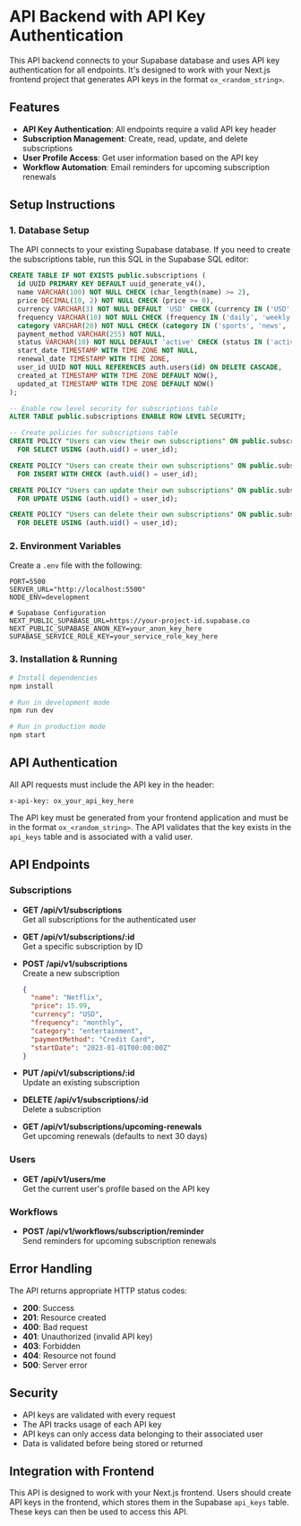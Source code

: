 # API Backend with API Key Authentication

This API backend connects to your Supabase database and uses API key authentication for all endpoints. It's designed to work with your Next.js frontend project that generates API keys in the format `ox_<random_string>`.

## Features

- **API Key Authentication**: All endpoints require a valid API key header
- **Subscription Management**: Create, read, update, and delete subscriptions
- **User Profile Access**: Get user information based on the API key
- **Workflow Automation**: Email reminders for upcoming subscription renewals

## Setup Instructions

### 1. Database Setup

The API connects to your existing Supabase database. If you need to create the subscriptions table, run this SQL in the Supabase SQL editor:

```sql
CREATE TABLE IF NOT EXISTS public.subscriptions (
  id UUID PRIMARY KEY DEFAULT uuid_generate_v4(),
  name VARCHAR(100) NOT NULL CHECK (char_length(name) >= 2),
  price DECIMAL(10, 2) NOT NULL CHECK (price >= 0),
  currency VARCHAR(3) NOT NULL DEFAULT 'USD' CHECK (currency IN ('USD', 'EUR', 'GBP')),
  frequency VARCHAR(10) NOT NULL CHECK (frequency IN ('daily', 'weekly', 'monthly', 'yearly')),
  category VARCHAR(20) NOT NULL CHECK (category IN ('sports', 'news', 'entertainment', 'lifestyle', 'technology', 'finance', 'politics', 'other')),
  payment_method VARCHAR(255) NOT NULL,
  status VARCHAR(10) NOT NULL DEFAULT 'active' CHECK (status IN ('active', 'cancelled', 'expired')),
  start_date TIMESTAMP WITH TIME ZONE NOT NULL,
  renewal_date TIMESTAMP WITH TIME ZONE,
  user_id UUID NOT NULL REFERENCES auth.users(id) ON DELETE CASCADE,
  created_at TIMESTAMP WITH TIME ZONE DEFAULT NOW(),
  updated_at TIMESTAMP WITH TIME ZONE DEFAULT NOW()
);

-- Enable row level security for subscriptions table
ALTER TABLE public.subscriptions ENABLE ROW LEVEL SECURITY;

-- Create policies for subscriptions table
CREATE POLICY "Users can view their own subscriptions" ON public.subscriptions
  FOR SELECT USING (auth.uid() = user_id);

CREATE POLICY "Users can create their own subscriptions" ON public.subscriptions
  FOR INSERT WITH CHECK (auth.uid() = user_id);

CREATE POLICY "Users can update their own subscriptions" ON public.subscriptions
  FOR UPDATE USING (auth.uid() = user_id);

CREATE POLICY "Users can delete their own subscriptions" ON public.subscriptions
  FOR DELETE USING (auth.uid() = user_id);
```

### 2. Environment Variables

Create a `.env` file with the following:

```
PORT=5500
SERVER_URL="http://localhost:5500"
NODE_ENV=development

# Supabase Configuration
NEXT_PUBLIC_SUPABASE_URL=https://your-project-id.supabase.co
NEXT_PUBLIC_SUPABASE_ANON_KEY=your_anon_key_here
SUPABASE_SERVICE_ROLE_KEY=your_service_role_key_here
```

### 3. Installation & Running

```bash
# Install dependencies
npm install

# Run in development mode
npm run dev

# Run in production mode
npm start
```

## API Authentication

All API requests must include the API key in the header:

```
x-api-key: ox_your_api_key_here
```

The API key must be generated from your frontend application and must be in the format `ox_<random_string>`. The API validates that the key exists in the `api_keys` table and is associated with a valid user.

## API Endpoints

### Subscriptions

- **GET /api/v1/subscriptions**  
  Get all subscriptions for the authenticated user

- **GET /api/v1/subscriptions/:id**  
  Get a specific subscription by ID

- **POST /api/v1/subscriptions**  
  Create a new subscription
  ```json
  {
    "name": "Netflix",
    "price": 15.99,
    "currency": "USD",
    "frequency": "monthly",
    "category": "entertainment",
    "paymentMethod": "Credit Card",
    "startDate": "2023-01-01T00:00:00Z"
  }
  ```

- **PUT /api/v1/subscriptions/:id**  
  Update an existing subscription

- **DELETE /api/v1/subscriptions/:id**  
  Delete a subscription

- **GET /api/v1/subscriptions/upcoming-renewals**  
  Get upcoming renewals (defaults to next 30 days)

### Users

- **GET /api/v1/users/me**  
  Get the current user's profile based on the API key

### Workflows

- **POST /api/v1/workflows/subscription/reminder**  
  Send reminders for upcoming subscription renewals

## Error Handling

The API returns appropriate HTTP status codes:

- **200**: Success
- **201**: Resource created
- **400**: Bad request
- **401**: Unauthorized (invalid API key)
- **403**: Forbidden
- **404**: Resource not found
- **500**: Server error

## Security

- API keys are validated with every request
- The API tracks usage of each API key
- API keys can only access data belonging to their associated user
- Data is validated before being stored or returned

## Integration with Frontend

This API is designed to work with your Next.js frontend. Users should create API keys in the frontend, which stores them in the Supabase `api_keys` table. These keys can then be used to access this API.
